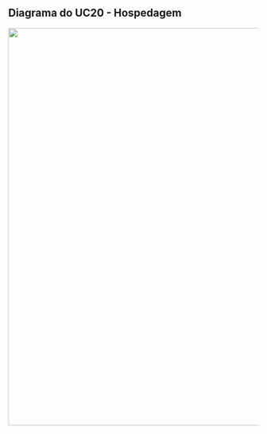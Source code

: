 ## Diagrama do UC20 - Hospedagem

<img src="https://github.com/gabrielziegler3/Requisitos-2018-1/blob/master/imagens/Casos_de_uso/UC20.png" width=800px>